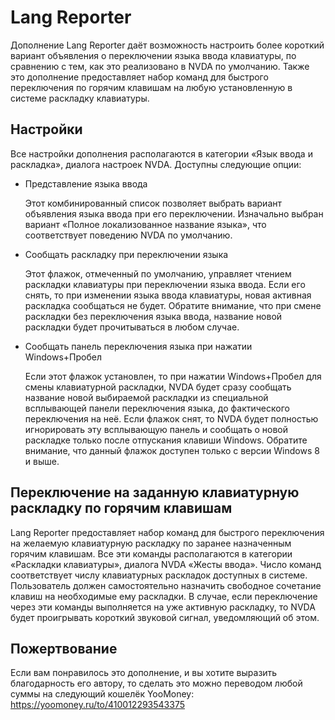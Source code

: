 # Lang Reporter

Дополнение Lang Reporter даёт возможность настроить более короткий вариант объявления о переключении языка ввода клавиатуры, по сравнению с тем, как это реализовано в NVDA по умолчанию.
Также это дополнение предоставляет набор команд для быстрого переключения по горячим клавишам на любую установленную в системе раскладку клавиатуры.

## Настройки

Все настройки дополнения располагаются в категории «Язык ввода и раскладка», диалога настроек NVDA.
Доступны следующие опции:

* Представление языка ввода

	Этот комбинированный список позволяет выбрать вариант объявления языка ввода при его переключении.
	Изначально выбран вариант «Полное локализованное название языка», что соответствует поведению NVDA по умолчанию.

* Сообщать раскладку при переключении языка

	Этот флажок, отмеченный по умолчанию, управляет чтением раскладки клавиатуры при переключении языка ввода.
	Если его снять, то при изменении языка ввода клавиатуры, новая активная раскладка  сообщаться не будет.
	Обратите внимание, что при смене раскладки без переключения языка ввода, название новой раскладки будет прочитываться в любом случае.

* Сообщать панель переключения языка при нажатии Windows+Пробел

	Если этот флажок установлен, то при нажатии Windows+Пробел для смены клавиатурной раскладки, NVDA будет сразу сообщать название новой выбираемой раскладки из специальной всплывающей панели переключения языка, до фактического переключения на неё.
	Если флажок снят, то NVDA будет полностью игнорировать эту всплывающую панель и сообщать о новой раскладке только после отпускания клавиши Windows.
	Обратите внимание, что данный флажок доступен только с версии Windows 8 и выше.

## Переключение на заданную клавиатурную раскладку по горячим клавишам

Lang Reporter предоставляет набор команд для быстрого переключения на желаемую клавиатурную раскладку по заранее назначенным горячим клавишам.
Все эти команды располагаются в категории «Раскладки клавиатуры», диалога NVDA «Жесты ввода».
Число команд соответствует числу клавиатурных раскладок доступных в системе.
Пользователь должен самостоятельно назначить свободное сочетание клавиш на необходимые ему раскладки.
В случае, если переключение через эти команды выполняется на уже активную раскладку, то NVDA будет проигрывать короткий звуковой сигнал, уведомляющий об этом.

## Пожертвование
Если вам понравилось это дополнение, и вы хотите выразить благодарность его автору, то сделать это можно переводом любой суммы на следующий кошелёк YooMoney: <https://yoomoney.ru/to/410012293543375>
